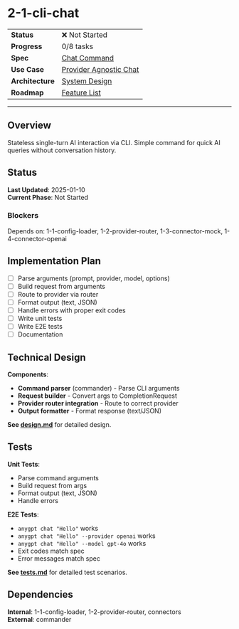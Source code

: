 # 2-1-cli-chat

| | |
|---|---|
| **Status** | ❌ Not Started |
| **Progress** | 0/8 tasks |
| **Spec** | [Chat Command](../../../../../products/anygpt/specs/anygpt/cli/chat.md) |
| **Use Case** | [Provider Agnostic Chat](../../../../../products/anygpt/cases/provider-agnostic-chat.md) |
| **Architecture** | [System Design](../../architecture.md) |
| **Roadmap** | [Feature List](../../roadmap.md) |

---

## Overview

Stateless single-turn AI interaction via CLI. Simple command for quick AI queries without conversation history.

## Status

**Last Updated**: 2025-01-10  
**Current Phase**: Not Started

### Blockers
Depends on: 1-1-config-loader, 1-2-provider-router, 1-3-connector-mock, 1-4-connector-openai

## Implementation Plan

- [ ] Parse arguments (prompt, provider, model, options)
- [ ] Build request from arguments
- [ ] Route to provider via router
- [ ] Format output (text, JSON)
- [ ] Handle errors with proper exit codes
- [ ] Write unit tests
- [ ] Write E2E tests
- [ ] Documentation

## Technical Design

**Components**:
- **Command parser** (commander) - Parse CLI arguments
- **Request builder** - Convert args to CompletionRequest
- **Provider router integration** - Route to correct provider
- **Output formatter** - Format response (text/JSON)

**See [design.md](./design.md)** for detailed design.

## Tests

**Unit Tests**:
- Parse command arguments
- Build request from args
- Format output (text, JSON)
- Handle errors

**E2E Tests**:
- `anygpt chat "Hello"` works
- `anygpt chat "Hello" --provider openai` works
- `anygpt chat "Hello" --model gpt-4o` works
- Exit codes match spec
- Error messages match spec

**See [tests.md](./tests.md)** for detailed test scenarios.

## Dependencies

**Internal**: 1-1-config-loader, 1-2-provider-router, connectors  
**External**: commander

